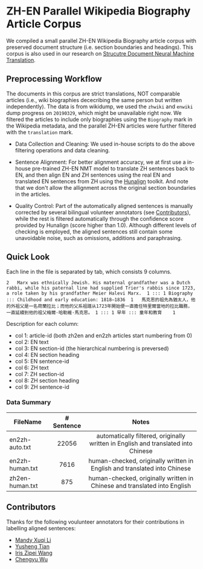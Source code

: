 # ZH-EN Parallel Wikipedia Biography Article Corpus
We compiled a small parallel ZH-EN Wikipedia Biography article corpus with preserved document structure (i.e. section boundaries and headings). This corpus is also used in our research on [Strucutre Document Neural Machine Translation](https://github.com/JZ95/Exploiting-Document-Substructure-in-Neural-MT).

## Preprocessing Workflow
The documents in this corpus are strict translations, NOT comparable articles (i.e., wiki biographies dececribing the same person but written independently). The data is from wikidump, we used the `zhwiki` and `enwiki` dump progress on `20190329`, which might be unavailable right now. We filtered the articles to include only biographies using the `Biography` mark in the Wikipedia metadata, and the parallel ZH-EN articles were further filtered with the `translation` mark. 

- Data Collection and Cleaning: We used in-house scripts to do the above filtering operations and data cleaning.

- Sentence Alignment: For better alignment accuracy, we at first use a in-house pre-trained ZH-EN NMT model to translate ZH sentences back to EN, and then align EN and ZH sentences using the real EN and translated EN sentences from ZH using the [Hunalign](http://mokk.bme.hu/en/resources/hunalign/) toolkit. And note that we don't allow the allignment across the original section boundaries in the articles.

- Quality Control: Part of the automatically aligned sentences is manually corrected by several bilingual volunteer annotators (see 
[Contributors](##Contributors)), while the rest is filtered automatically through the confidence score provided by Hunalign (score higher than 1.0). Although different levels of checking is employed, the aligned sentences still contain some unavoidable noise, such as omissions, additions and paraphrasing. 


## Quick Look
Each line in the file is separated by tab, which consists 9 columns. 
```
2	Marx was ethnically Jewish. His maternal grandfather was a Dutch rabbi, while his paternal line had supplied Trier's rabbis since 1723, a role taken by his grandfather Meier Halevi Marx.	1 ::: 1	Biography ::: Childhood and early education: 1818–1836	1	馬克思的祖先為猶太人，他的外祖父是一名荷蘭拉比；而他的父系祖譜从1723年開始便一直擔任特里爾當地的拉比職務，一直延續到他的祖父梅爾·哈勒維·馬克思。	1 ::: 1	早年 ::: 童年和教育	1
```
Description for each column:

- col 1: article-id (both zh2en and en2zh articles start numbering from 0)
- col 2: EN text
- col 3: EN section-id (the hierarchical numbering is preversed)
- col 4: EN section heading
- col 5: EN sentence-id
- col 6: ZH text
- col 7: ZH section-id
- col 8: ZH section heading
- col 9: ZH sentence-id

### Data Summary
| FileName       | # Sentence  |  Notes    |
| -------------  |:----------:|:-----------:|
| en2zh-auto.txt | 22056      |   automatically filtered, originally written in English and translated into Chinese  |
| en2zh-human.txt| 7616       |   human-checked,  originally written in English and translated into Chinese          |
| zh2en-human.txt| 875        |   human-checked,  originally written in Chinese and translated into English          |



## Contributors

Thanks for the following voulunteer annotators for their contributions in labelling aligned sentences:
- [Mandy Xuqi Li](https://github.com/Mandyli1996) 
- [Yusheng Tian](https://www.linkedin.com/in/yusheng-tian/)
- [Iris Zipei Wang](https://github.com/iriskarling)
- [Chengyu Wu](https://www.linkedin.com/in/城宇-吴-a60963191/)
